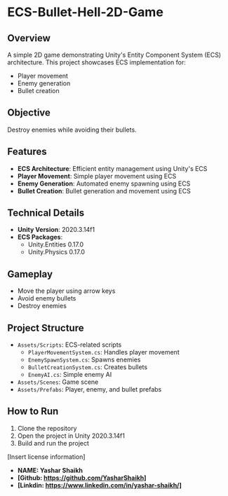 **ECS-Bullet-Hell-2D-Game**
==========================


**Overview**
------------


A simple 2D game demonstrating Unity's Entity Component System (ECS) architecture. This project showcases ECS implementation for:


* Player movement
* Enemy generation
* Bullet creation


**Objective**
------------


Destroy enemies while avoiding their bullets.


**Features**
------------


* **ECS Architecture**: Efficient entity management using Unity's ECS
* **Player Movement**: Simple player movement using ECS
* **Enemy Generation**: Automated enemy spawning using ECS
* **Bullet Creation**: Bullet generation and movement using ECS


**Technical Details**
-------------------


* **Unity Version**: 2020.3.14f1
* **ECS Packages**: 
	+ Unity.Entities 0.17.0
	+ Unity.Physics 0.17.0


**Gameplay**
------------


* Move the player using arrow keys
* Avoid enemy bullets
* Destroy enemies


**Project Structure**
-------------------


* `Assets/Scripts`: ECS-related scripts
	+ `PlayerMovementSystem.cs`: Handles player movement
	+ `EnemySpawnSystem.cs`: Spawns enemies
	+ `BulletCreationSystem.cs`: Creates bullets
	+ `EnemyAI.cs`: Simple enemy AI
* `Assets/Scenes`: Game scene
* `Assets/Prefabs`: Player, enemy, and bullet prefabs


**How to Run**
--------------


1. Clone the repository
2. Open the project in Unity 2020.3.14f1
3. Build and run the project


[Insert license information]


* **NAME: Yashar Shaikh**
* **[Github: https://github.com/YasharShaikh]**
* **[Linkdin: https://www.linkedin.com/in/yashar-shaikh/]**
